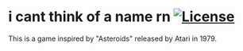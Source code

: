 # i cant think of a name rn [![License](https://img.shields.io/badge/License-BSD%203--Clause-blue.svg)](https://opensource.org/licenses/BSD-3-Clause)
This is a game inspired by "Asteroids" released by Atari in 1979.

